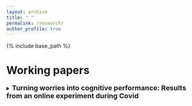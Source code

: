 ```yaml
---
layout: archive
title: " "
permalink: /research/
author_profile: true
---
```



{% include base_path %}

Working papers
======
<details>
<summary> <strong> <font size="+1">Turning worries into cognitive performance: Results from an online experiment during Covid</font> </strong> </summary> \
  
<i>Joint with [Timothée Demont](https://sites.google.com/site/timotheedemont/home) and [Eva Raiber](https://sites.google.com/view/evaraiber/home).</i> \

<strong>Abstract:</strong> Worrisome topics, such as climate change, economic crises, or the Covid-19 pandemic, are increasingly present and pervasive due to digital media and social networks. Do such worries affect cognitive performance? The effect of a distressing topic might be very different depending on whether people have the scope and means to cope with the consequences. It can also differ by how performance is rewarded, for instance, if is there a goal that people can focus on. In an online experiment during the Covid-19 pandemic, we test how the cognitive performance of university students responds to topics discussing (i) current mental health issues related to social restrictions or (ii) future labor market uncertainties linked to the economic contraction. Moreover, we study how the response is affected by a performance goal by conditioning payout on reaching a minimum level. We find that the labor market topic increases cognitive performance when performance is motivated by a goal. Conversely, there is no such effect after the mental health topic. We even find a weak negative effect among those mentally vulnerable when payout is not based on reaching a goal. The positive effect is driven by students with larger financial and social resources, pointing at an inequality-widening mechanism. \


Media coverage:  La Marseillaise \


Funded by [ANR](https://anr.fr/Projet-ANR-21-CO14-0009) and [AMSE](https://www.amse-aixmarseille.fr/en)
</details>


